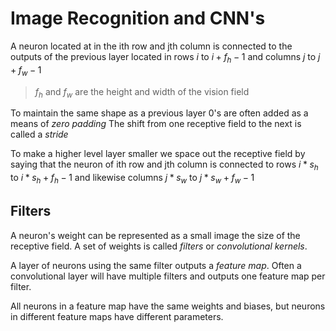 # Image Recognition and CNN's
A neuron located at in the ith row and jth column is connected to the outputs of the previous layer located in rows $i$ to $i+f_h-1$ and columns $j$ to $j+f_w-1$
> $f_h$ and $f_w$ are the height and width of the vision field

To maintain the same shape as a previous layer 0's are often added as a means of *zero padding*
The shift from one receptive field to the next is called a *stride*

To make a higher level layer smaller we space out the receptive field by saying that
the neuron of ith row and jth column is connected to rows $i*s_h$ to $i*s_h+f_h-1$
and likewise columns $j* s_w$ to $j*s_w+f_w-1$

## Filters
A neuron's weight can be represented as a small image the size of the receptive field. 
A set of weights is called *filters* or *convolutional kernels*.

A layer of neurons using the same filter outputs a *feature map*. 
Often a convolutional layer will have multiple filters and outputs one feature map per filter. 

All neurons in a feature map have the same weights and biases, but neurons in different feature maps have different parameters. 